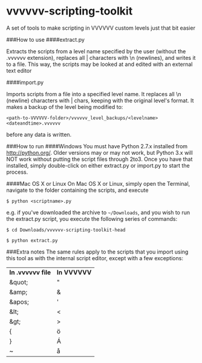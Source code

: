 vvvvvv-scripting-toolkit
========================

A set of tools to make scripting in VVVVVV custom levels just that bit easier

###How to use
####extract.py

Extracts the scripts from a level name specified by the user (without the .vvvvvv extension), replaces all | characters with \n (newlines), and writes it to a file. This way, the scripts may be looked at and edited with an external text editor

####import.py

Imports scripts from a file into a specified level name. It replaces all \n (newline) characters with | chars, keeping with the original level's format. It makes a backup of the level being modified to:

`<path-to-VVVVVV-folder>/vvvvvv_level_backups/<levelname><dateandtime>.vvvvvv`

before any data is written.

###How to run
####Windows
You must have Python 2.7.x installed from <http://python.org/>. Older versions may or may not work, but Python 3.x will NOT work without putting the script files through 2to3. Once you have that installed, simply double-click on either extract.py or import.py to start the process.

####Mac OS X or Linux
On Mac OS X or Linux, simply open the Terminal, navigate to the folder containing the scripts, and execute

`$ python <scriptname>.py`

e.g. if you've downloaded the archive to `~/Downloads`, and you wish to run the extract.py script, you execute the following series of commands:

`$ cd Downloads/vvvvvv-scripting-toolkit-head`

`$ python extract.py`

###Extra notes
The same rules apply to the scripts that you import using this tool as with the internal script editor, except with a few exceptions:

<table>
<tr>
<td><b>In .vvvvvv file     </b></td>
<td><b>In VVVVVV</b></td>
</tr>
<tr>
<td>&ampquot;</td>
<td>"</td>
</tr>
<tr>
<td>&ampamp;</td>
<td>&amp;</td>
</tr>
<tr>
<td>&ampapos;</td>
<td>'</td>
</tr>
<tr>
<td>&amplt;</td>
<td><</td>
</tr>
<tr>
<td>&ampgt;</td>
<td>></td>
</tr>
<tr>
<td>{</td>
<td>&ouml;</td>
</tr>
<tr>
<td>}</td>
<td>&Aacute;</td>
</tr>
<tr>
<td>~</td>
<td>&aring;</td>
</tr>
</table>
